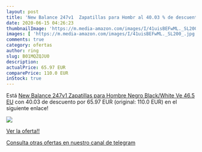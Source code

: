 ```yaml
---
layout: post
title: 'New Balance 247v1  Zapatillas para Hombr al 40.03 % de descuento'
date: 2020-06-15 04:26:23
thumbnailImage: 'https://m.media-amazon.com/images/I/41uisBEFwML._SL200_.jpg'
images: [ 'https://m.media-amazon.com/images/I/41uisBEFwML._SL200_.jpg' ]
comments: true
category: ofertas
author: ring
slug: B01MQZQJU0
description:
actualPrice: 65.97 EUR
comparePrice: 110.0 EUR
inStock: true
---
```


Está [New Balance 247v1  Zapatillas para Hombre  Negro  Black/White Ve   46.5 EU](https://www.amazon.com/dp/B01MQZQJU0/?tag=redken08-20) con 40.03 de descuento por 65.97 EUR (original: 110.0 EUR) en el siguiente enlace!

[![](https://m.media-amazon.com/images/I/41uisBEFwML._SL200_.jpg)](https://www.amazon.com/dp/B01MQZQJU0/?tag=redken08-20)

[Ver la oferta!!](https://www.amazon.com/dp/B01MQZQJU0/?tag=redken08-20)

[Consulta otras ofertas en nuestro canal de telegram](https://t.me/s/ofertas25)
